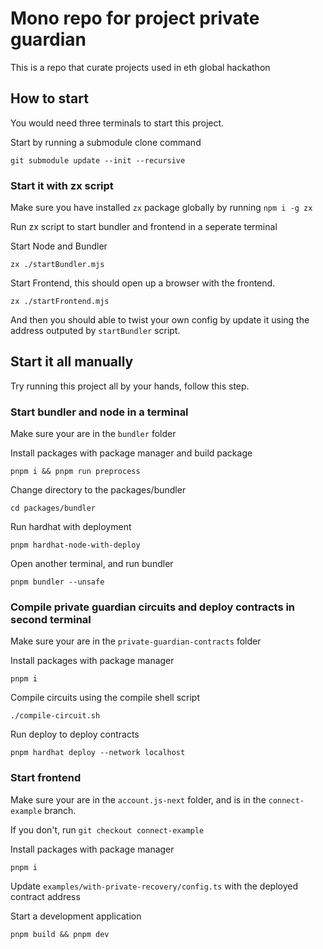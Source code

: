 # Mono repo for project private guardian

This is a repo that curate projects used in eth global hackathon

## How to start

You would need three terminals to start this project.

Start by running a submodule clone command

`git submodule update --init --recursive`

### Start it with zx script

Make sure you have installed `zx` package globally by running `npm i -g zx`

Run zx script to start bundler and frontend in a seperate terminal

Start Node and Bundler

`zx ./startBundler.mjs`

Start Frontend, this should open up a browser with the frontend.

`zx ./startFrontend.mjs`

And then you should able to twist your own config by update it using the address outputed by `startBundler` script.

## Start it all manually

Try running this project all by your hands, follow this step.

### Start bundler and node in a terminal

Make sure your are in the `bundler` folder

Install packages with package manager and build package

`pnpm i && pnpm run preprocess`

Change directory to the packages/bundler

`cd packages/bundler`

Run hardhat with deployment

`pnpm hardhat-node-with-deploy`

Open another terminal, and run bundler

`pnpm bundler --unsafe`

### Compile private guardian circuits and deploy contracts in second terminal

Make sure your are in the `private-guardian-contracts` folder

Install packages with package manager

`pnpm i`

Compile circuits using the compile shell script

`./compile-circuit.sh`

Run deploy to deploy contracts

`pnpm hardhat deploy --network localhost`

### Start frontend

Make sure your are in the `account.js-next` folder, and is in the `connect-example` branch.

If you don't, run `git checkout connect-example`

Install packages with package manager

`pnpm i`

Update `examples/with-private-recovery/config.ts` with the deployed contract address

Start a development application

`pnpm build && pnpm dev`
